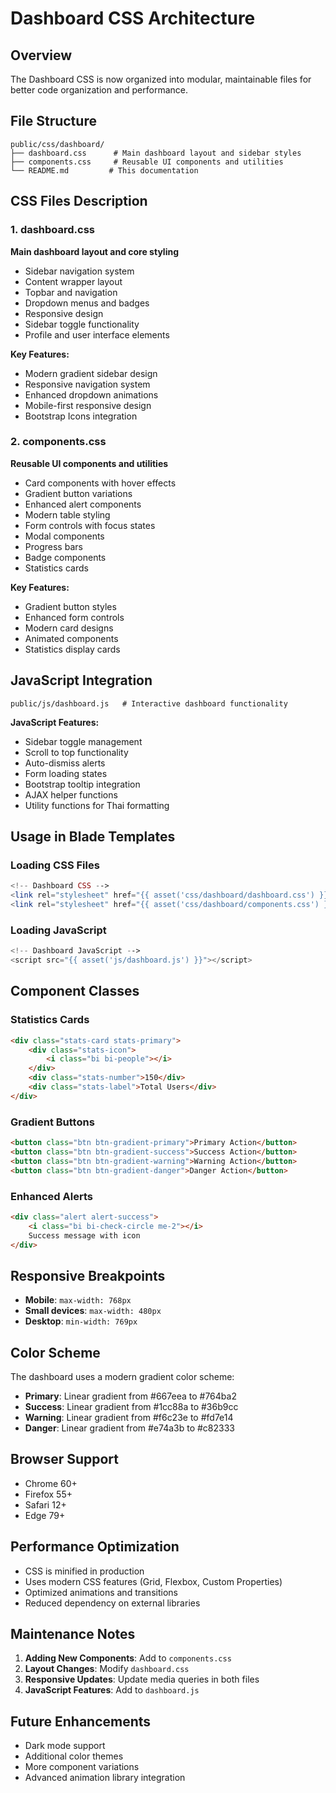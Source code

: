 # Dashboard CSS Architecture

## Overview
The Dashboard CSS is now organized into modular, maintainable files for better code organization and performance.

## File Structure
```
public/css/dashboard/
├── dashboard.css      # Main dashboard layout and sidebar styles
├── components.css     # Reusable UI components and utilities
└── README.md         # This documentation
```

## CSS Files Description

### 1. dashboard.css
**Main dashboard layout and core styling**
- Sidebar navigation system
- Content wrapper layout
- Topbar and navigation
- Dropdown menus and badges
- Responsive design
- Sidebar toggle functionality
- Profile and user interface elements

**Key Features:**
- Modern gradient sidebar design
- Responsive navigation system
- Enhanced dropdown animations
- Mobile-first responsive design
- Bootstrap Icons integration

### 2. components.css
**Reusable UI components and utilities**
- Card components with hover effects
- Gradient button variations
- Enhanced alert components
- Modern table styling
- Form controls with focus states
- Modal components
- Progress bars
- Badge components
- Statistics cards

**Key Features:**
- Gradient button styles
- Enhanced form controls
- Modern card designs
- Animated components
- Statistics display cards

## JavaScript Integration
```
public/js/dashboard.js   # Interactive dashboard functionality
```

**JavaScript Features:**
- Sidebar toggle management
- Scroll to top functionality
- Auto-dismiss alerts
- Form loading states
- Bootstrap tooltip integration
- AJAX helper functions
- Utility functions for Thai formatting

## Usage in Blade Templates

### Loading CSS Files
```php
<!-- Dashboard CSS -->
<link rel="stylesheet" href="{{ asset('css/dashboard/dashboard.css') }}">
<link rel="stylesheet" href="{{ asset('css/dashboard/components.css') }}">
```

### Loading JavaScript
```php
<!-- Dashboard JavaScript -->
<script src="{{ asset('js/dashboard.js') }}"></script>
```

## Component Classes

### Statistics Cards
```html
<div class="stats-card stats-primary">
    <div class="stats-icon">
        <i class="bi bi-people"></i>
    </div>
    <div class="stats-number">150</div>
    <div class="stats-label">Total Users</div>
</div>
```

### Gradient Buttons
```html
<button class="btn btn-gradient-primary">Primary Action</button>
<button class="btn btn-gradient-success">Success Action</button>
<button class="btn btn-gradient-warning">Warning Action</button>
<button class="btn btn-gradient-danger">Danger Action</button>
```

### Enhanced Alerts
```html
<div class="alert alert-success">
    <i class="bi bi-check-circle me-2"></i>
    Success message with icon
</div>
```

## Responsive Breakpoints
- **Mobile**: `max-width: 768px`
- **Small devices**: `max-width: 480px`
- **Desktop**: `min-width: 769px`

## Color Scheme
The dashboard uses a modern gradient color scheme:
- **Primary**: Linear gradient from #667eea to #764ba2
- **Success**: Linear gradient from #1cc88a to #36b9cc
- **Warning**: Linear gradient from #f6c23e to #fd7e14
- **Danger**: Linear gradient from #e74a3b to #c82333

## Browser Support
- Chrome 60+
- Firefox 55+
- Safari 12+
- Edge 79+

## Performance Optimization
- CSS is minified in production
- Uses modern CSS features (Grid, Flexbox, Custom Properties)
- Optimized animations and transitions
- Reduced dependency on external libraries

## Maintenance Notes
1. **Adding New Components**: Add to `components.css`
2. **Layout Changes**: Modify `dashboard.css`
3. **Responsive Updates**: Update media queries in both files
4. **JavaScript Features**: Add to `dashboard.js`

## Future Enhancements
- Dark mode support
- Additional color themes
- More component variations
- Advanced animation library integration
